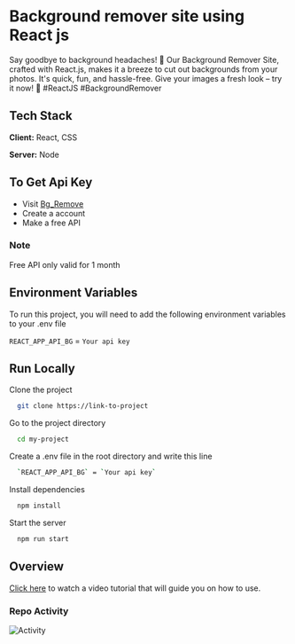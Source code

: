 
# Background remover site using React js

Say goodbye to background headaches! 🚀 Our Background Remover Site, crafted with React.js, makes it a breeze to cut out backgrounds from your photos. It's quick, fun, and hassle-free. Give your images a fresh look – try it now! 🎉 #ReactJS #BackgroundRemover



## Tech Stack

**Client:** React, CSS

**Server:** Node


## To Get Api Key

* Visit [Bg_Remove](https://www.remove.bg/api)
* Create a account
* Make a free API

### Note
Free API only valid for 1 month
## Environment Variables

To run this project, you will need to add the following environment variables to your .env file

`REACT_APP_API_BG` = `Your api key`


## Run Locally

Clone the project

```bash
  git clone https://link-to-project
```

Go to the project directory

```bash
  cd my-project
```
Create a .env file in the root directory and write this line

```bash
  `REACT_APP_API_BG` = `Your api key`
```

Install dependencies

```bash
  npm install
```

Start the server

```bash
  npm run start
```

## Overview

[Click here](https://www.youtube.com/watch?v=KHuJt7d3LaE) to watch a video tutorial that will guide you on how to use.

### Repo Activity

![Activity](https://repobeats.axiom.co/api/embed/8b0c64ead3305429184c5b103322571499b9d2ee.svg "Repobeats analytics image")